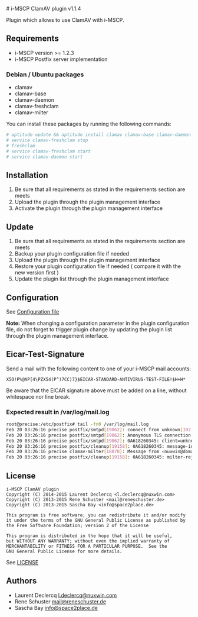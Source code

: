 # i-MSCP ClamAV plugin v1.1.4

Plugin which allows to use ClamAV with i-MSCP.

## Requirements

* i-MSCP version >= 1.2.3
* i-MSCP Postfix server implementation

### Debian / Ubuntu packages

* clamav
* clamav-base
* clamav-daemon
* clamav-freshclam
* clamav-milter

You can install these packages by running the following commands:

```bash
# aptitude update && aptitude install clamav clamav-base clamav-daemon clamav-freshclam clamav-milter
# service clamav-freshclam stop
# freshclam
# service clamav-freshclam start
# service clamav-daemon start
```

## Installation

1. Be sure that all requirements as stated in the requirements section are meets
2. Upload the plugin through the plugin management interface
3. Activate the plugin through the plugin management interface

## Update

1. Be sure that all requirements as stated in the requirements section are meets
2. Backup your plugin configuration file if needed
3. Upload the plugin through the plugin management interface
4. Restore your plugin configuration file if needed ( compare it with the new version first )
5. Update the plugin list through the plugin management interface

## Configuration

See [Configuration file](../ClamAV/config.php)

**Note:** When changing a configuration parameter in the plugin configuration file, do not forget to trigger plugin
change by updating the plugin list through the plugin management interface.

## Eicar-Test-Signature

Send a mail with the following content to one of your i-MSCP mail accounts:

```
X5O!P%@AP[4\PZX54(P^)7CC)7}$EICAR-STANDARD-ANTIVIRUS-TEST-FILE!$H+H*
```

Be aware that the EICAR signature above must be added on a line, without whitespace nor line break.

### Expected result in /var/log/mail.log

```bash
root@precise:/etc/postfix# tail -fn0 /var/log/mail.log
Feb 20 03:26:16 precise postfix/smtpd[19062]: connect from unknown[192.168.5.100]
Feb 20 03:26:16 precise postfix/smtpd[19062]: Anonymous TLS connection established from unknown[192.168.5.100]: TLSv1.2 with cipher ECDHE-RSA-AES128-GCM-SHA256 (128/128 bits)
Feb 20 03:26:16 precise postfix/smtpd[19062]: 0A618260345: client=unknown[192.168.5.100], sasl_method=CRAM-MD5, sasl_username=nuxwin@domain.tld
Feb 20 03:26:16 precise postfix/cleanup[19158]: 0A618260345: message-id=<54E6A8BF.3080504@domain.tld>
Feb 20 03:26:16 precise clamav-milter[18878]: Message from <nuxwin@domain.tld> to <nuxwin@domain.tld> infected by Eicar-Test-Signature
Feb 20 03:26:16 precise postfix/cleanup[19158]: 0A618260345: milter-reject: END-OF-MESSAGE from unknown[192.168.5.100]: 5.7.1 Blocked by ClamAV - FOUND VIRUS: Eicar-Test-Signature; from=<nuxwin@domain.tld> to=<nuxwin@domain.tld> proto=ESMTP helo=<[192.168.5.100]>

```

## License

```
i-MSCP ClamAV plugin
Copyright (C) 2014-2015 Laurent Declercq <l.declercq@nuxwin.com>
Copyright (C) 2013-2015 Rene Schuster <mail@reneschuster.de>
Copyright (C) 2013-2015 Sascha Bay <info@space2place.de>

This program is free software; you can redistribute it and/or modify
it under the terms of the GNU General Public License as published by
the Free Software Foundation; version 2 of the License

This program is distributed in the hope that it will be useful,
but WITHOUT ANY WARRANTY; without even the implied warranty of
MERCHANTABILITY or FITNESS FOR A PARTICULAR PURPOSE.  See the
GNU General Public License for more details.
```

See [LICENSE](LICENSE)

## Authors

* Laurent Declercq <l.declercq@nuxwin.com> 
* Rene Schuster <mail@reneschuster.de>
* Sascha Bay <info@space2place.de>
